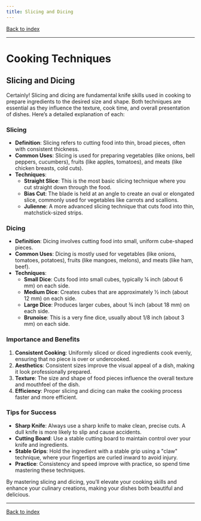 ```yaml
---
title: Slicing and Dicing
---
```


[Back to index](index.html)

---
# Cooking Techniques
## Slicing and Dicing

Certainly! Slicing and dicing are fundamental knife skills used in cooking to prepare ingredients to the desired size and shape. Both techniques are essential as they influence the texture, cook time, and overall presentation of dishes. Here’s a detailed explanation of each:

### Slicing
- **Definition**: Slicing refers to cutting food into thin, broad pieces, often with consistent thickness.
- **Common Uses**: Slicing is used for preparing vegetables (like onions, bell peppers, cucumbers), fruits (like apples, tomatoes), and meats (like chicken breasts, cold cuts).
- **Techniques**:
  - **Straight Slice**: This is the most basic slicing technique where you cut straight down through the food.
  - **Bias Cut**: The blade is held at an angle to create an oval or elongated slice, commonly used for vegetables like carrots and scallions.
  - **Julienne**: A more advanced slicing technique that cuts food into thin, matchstick-sized strips.

### Dicing
- **Definition**: Dicing involves cutting food into small, uniform cube-shaped pieces.
- **Common Uses**: Dicing is mostly used for vegetables (like onions, tomatoes, potatoes), fruits (like mangoes, melons), and meats (like ham, beef).
- **Techniques**:
  - **Small Dice**: Cuts food into small cubes, typically ¼ inch (about 6 mm) on each side.
  - **Medium Dice**: Creates cubes that are approximately ½ inch (about 12 mm) on each side.
  - **Large Dice**: Produces larger cubes, about ¾ inch (about 18 mm) on each side.
  - **Brunoise**: This is a very fine dice, usually about 1/8 inch (about 3 mm) on each side.

### Importance and Benefits
1. **Consistent Cooking**: Uniformly sliced or diced ingredients cook evenly, ensuring that no piece is over or undercooked.
2. **Aesthetics**: Consistent sizes improve the visual appeal of a dish, making it look professionally prepared.
3. **Texture**: The size and shape of food pieces influence the overall texture and mouthfeel of the dish.
4. **Efficiency**: Proper slicing and dicing can make the cooking process faster and more efficient.

### Tips for Success
- **Sharp Knife**: Always use a sharp knife to make clean, precise cuts. A dull knife is more likely to slip and cause accidents.
- **Cutting Board**: Use a stable cutting board to maintain control over your knife and ingredients.
- **Stable Grips**: Hold the ingredient with a stable grip using a "claw" technique, where your fingertips are curled inward to avoid injury.
- **Practice**: Consistency and speed improve with practice, so spend time mastering these techniques.

By mastering slicing and dicing, you’ll elevate your cooking skills and enhance your culinary creations, making your dishes both beautiful and delicious.

---
[Back to index](index.html)
